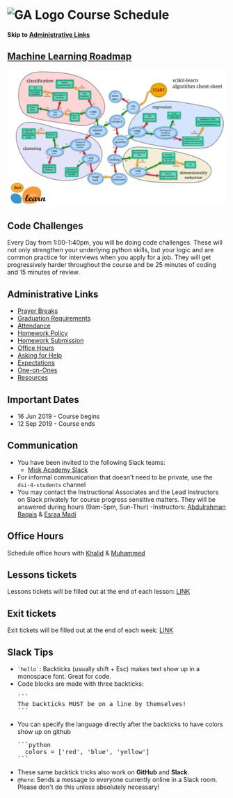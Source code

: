 # ![GA Logo](https://camo.githubusercontent.com/6ce15b81c1f06d716d753a61f5db22375fa684da/68747470733a2f2f67612d646173682e73332e616d617a6f6e6177732e636f6d2f70726f64756374696f6e2f6173736574732f6c6f676f2d39663838616536633963333837313639306533333238306663663535376633332e706e67) Course Schedule

#### Skip to [Administrative Links](#administrative-links)

## [Machine Learning Roadmap](http://scikit-learn.org/stable/tutorial/machine_learning_map/index.html)
![](./admin-assets/ml_map.png)


## Code Challenges

  Every Day from 1:00-1:40pm, you will be doing code challenges. These will not only strengthen your underlying python skills, but your logic and are common practice for interviews when you apply for a job. They will get progressively harder throughout the course and be 25 minutes of coding and 15 minutes of review.


## Administrative Links

- [Prayer Breaks](./admin-assets/prayer.md)
- [Graduation Requirements](./admin-assets/graduation-requirements.md)
- [Attendance](./admin-assets/attendance.md)
- [Homework Policy](./admin-assets/homework-policy.md)
- [Homework Submission](./admin-assets/homework-submission.md)
- [Office Hours](./admin-assets/office-hours.md)
- [Asking for Help](./admin-assets/asking-for-help.md)
- [Expectations](./admin-assets/expectations.md)
- [One-on-Ones](./admin-assets/one-on-ones.md)
- [Resources](./admin-assets/resources.md)

## Important Dates
  * 16 Jun 2019 - Course begins
  * 12 Sep 2019 - Course ends

## Communication
  - You have been invited to the following Slack teams:
    - [Misk Academy Slack](https://miskacademy.slack.com)
  - For informal communication that doesn't need to be private, use the `dsi-4-students` channel
  - You may contact the Instructional Associates and the Lead Instructors on Slack privately for course progress sensitive matters. They will be answered during hours (9am-5pm, Sun-Thur)
  -Instructors: [Abdulrahman Baqais](https://miskacademy.slack.com/messages/DKHGJPB46/) & [Esraa Madi](https://miskacademy.slack.com/messages/DBPTT0GAG/)

## Office Hours

 Schedule office hours with [Khalid](https://khalidalrasheed.youcanbook.me/) & [Muhammed](https://engmuhammadhakami.youcanbook.me/)


## Lessons tickets

 Lessons tickets will be filled out at the end of each lesson: [LINK](https://forms.gle/U1TBWKpYd81Xmcbx5)

## Exit tickets

Exit tickets will be filled out at the end of each week: [LINK](https://forms.gle/FgvjQ6gMCqrE7YNx6)



## Slack Tips

- <code>&grave;hello&grave;</code>: Backticks (usually shift + Esc) makes text show up in a monospace font. Great for code.
- Code blocks are made with three backticks:
  <pre>
  &grave;&grave;&grave;
  The backticks MUST be on a line by themselves!
  &grave;&grave;&grave;
  </pre>
- You can specify the language directly after the backticks to have colors show up on github
  <pre>
  &grave;&grave;&grave;python
    colors = ['red', 'blue', 'yellow']
  &grave;&grave;&grave;
  </pre>
- These same backtick tricks also work on **GitHub** and **Slack**.
- `@here`: Sends a message to everyone currently online in a Slack room. Please don't do this unless absolutely necessary!
